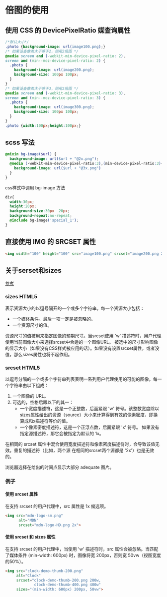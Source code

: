 # 倍图的使用

## 使用 CSS 的 DevicePixelRatio 媒查询属性

```css
/*默认大小*/
.photo {background-image: url(image100.png);}
/* 如果设备像素大于等于2，则用2倍图 */
@media screen and (-webkit-min-device-pixel-ratio: 2),
screen and (min--moz-device-pixel-ratio: 2) {
  .photo {
    background-image: url(image200.png);
    background-size: 100px 100px;
  }
}
/* 如果设备像素大于等于3，则用3倍图 */
@media screen and (-webkit-min-device-pixel-ratio: 3),
screen and (min--moz-device-pixel-ratio: 3) {
  .photo {
    background-image: url(image300.png);
    background-size: 100px 100px;
  }
}
.photo {width:100px;height:100px;}
```

## scss 写法

```scss
@mixin bg-image($url) {
  background-image: url($url + "@2x.png");
  @media (-webkit-min-device-pixel-ratio:3),(min-device-pixel-ratio:3){
    background-image: url($url + "@3x.png")
  }
}
```

css样式中调用 bg-image 方法

```css
div{
  width:30px;
  height:20px;
  background-size:30px  20px;
  background-repeat:no-repeat;
  @include bg-image('special_1');     
}
```

## 直接使用 IMG 的 SRCSET 属性
```html
<img width="100" height="100" src="image100.png" srcset="image200.png 2x,image300.png 3x"/>
```

## 关于serset和sizes

[参考](https://developer.mozilla.org/zh-CN/docs/Web/HTML/Element/img)

### sizes HTML5
表示资源大小的以逗号隔开的一个或多个字符串。每一个资源大小包括：

- 一个媒体条件。最后一项一定是被忽略的。
- 一个资源尺寸的值。

资源尺寸的值被用来指定图像的预期尺寸。当srcset使用 'w' 描述符时，用户代理使用当前图像大小来选择srcset中合适的一个图像URL。 被选中的尺寸影响图像的显示大小（如果没有CSS样式被应用的话）。如果没有设置srcset属性，或者没值，那么sizes属性也将不起作用。

### srcset HTML5
以逗号分隔的一个或多个字符串列表表明一系列用户代理使用的可能的图像。每一个字符串由以下组成：
1. 一个图像的 URL。
2. 可选的，空格后跟以下的其一：
   - 一个宽度描述符，这是一个正整数，后面紧跟 'w' 符号。该整数宽度除以sizes属性给出的资源（source）大小来计算得到有效的像素密度，即换算成和x描述符等价的值。
   - 一个像素密度描述符，这是一个正浮点数，后面紧跟 'x' 符号。
如果没有指定源描述符，那它会被指定为默认的 1x。

在相同的 srcset 属性中混合使用宽度描述符和像素密度描述符时，会导致该值无效。重复的描述符（比如，两个源 在相同的srcset两个源都是 '2x'）也是无效的。

浏览器选择在给出的时间点显示大部分 adequate 图片。

### 例子

#### 使用 srcset 属性

在支持 srcset 的用户代理中，src 属性是 1x 候选项。
```html
<img src="mdn-logo-sm.png" 
      alt="MDN" 
      srcset="mdn-logo-HD.png 2x">
```

#### 使用 srcset 和 sizes 属性

在支持 srcset 的用户代理中，当使用 'w' 描述符时，src 属性会被忽略。当匹配了媒体条件 (min-width: 600px) 时，图像将宽 200px，否则宽 50vw（视图宽度的50%）。

```html
<img src="clock-demo-thumb-200.png" 
     alt="Clock" 
     srcset="clock-demo-thumb-200.png 200w, 
             clock-demo-thumb-400.png 400w" 
     sizes="(min-width: 600px) 200px, 50vw">
```